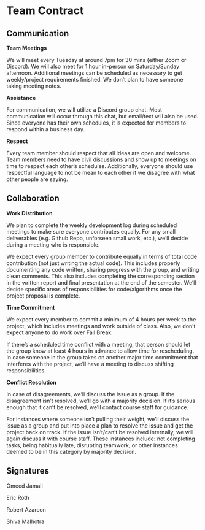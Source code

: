 # Team Contract

## Communication
**Team Meetings** 

We will meet every Tuesday at around 7pm for 30 mins (either Zoom or Discord). We will also meet for 1 hour in-person on Saturday/Sunday afternoon. Additional meetings can be scheduled as necessary to get weekly/project requirements finished. We don’t plan to have someone taking meeting notes.

**Assistance** 

For communication, we will utilize a Discord group chat. Most communication will occur through this chat, but email/text will also be used. Since everyone has their own schedules, it is expected for members to respond within a business day.

**Respect** 

Every team member should respect that all ideas are open and welcome. Team members need to have civil discussions and show up to meetings on time to respect each other’s schedules. Additionally, everyone should use respectful language to not be mean to each other if we disagree with what other people are saying. 

## Collaboration

**Work Distribution** 

We plan to complete the weekly development log during scheduled meetings to make sure everyone contributes equally. For any small deliverables (e.g. Github Repo, unforseen small work, etc.), we’ll decide during a meeting who is responsible. 

We expect every group member to contribute equally in terms of total code contribution (not just writing the actual code). This includes properly documenting any code written, sharing progress with the group, and writing clean comments. This also includes completing the corresponding section in the written report and final presentation at the end of the semester. We’ll decide specific areas of responsibilities for code/algorithms once the project proposal is complete.



**Time Commitment** 

We expect every member to commit a minimum of 4 hours per week to the project, which includes meetings and work outside of class. Also, we don’t expect anyone to do work over Fall Break. 

If there’s a scheduled time conflict with a meeting, that person should let the group know at least 4 hours in advance to allow time for rescheduling. In case someone in the group takes on another major time commitment that interferes with the project, we’ll have a meeting to discuss shifting responsibilities.

**Conflict Resolution** 

In case of disagreements, we’ll discuss the issue as a group. If the disagreement isn’t resolved, we’ll go with a majority decision. If it’s serious enough that it can’t be resolved, we’ll contact course staff for guidance.

For instances where someone isn’t pulling their weight, we’ll discuss the issue as a group and put into place a plan to resolve the issue and get the project back on track. If the issue isn’t/can’t be resolved internally, we will again discuss it with course staff. These instances include: not completing tasks, being habitually late, disrupting teamwork, or other instances deemed to be in this category by majority decision. 

## Signatures

Omeed Jamali

Eric Roth

Robert Azarcon

Shiva Malhotra
